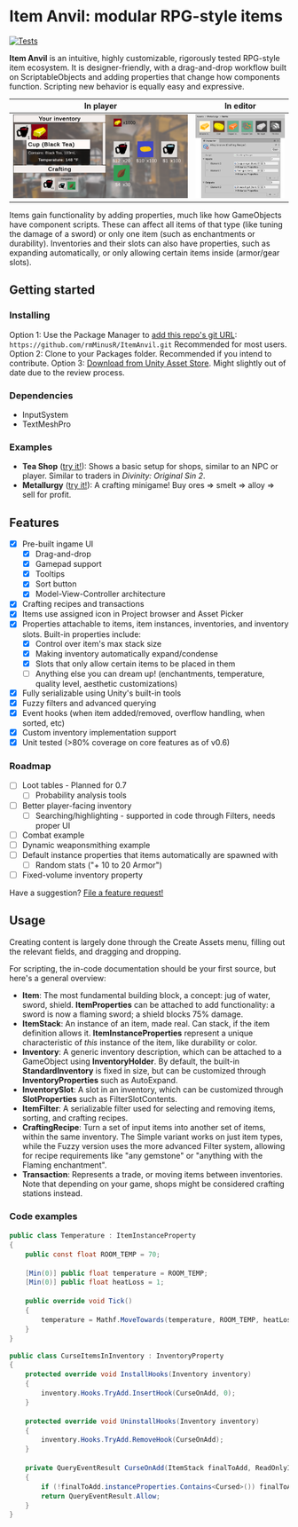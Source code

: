 
# Item Anvil: modular RPG-style items

[![Tests](https://github.com/rmMinusR/ItemAnvil/actions/workflows/unit-test.yml/badge.svg)](https://github.com/rmMinusR/ItemAnvil/actions/workflows/unit-test.yml)

**Item Anvil** is an intuitive, highly customizable, rigorously tested RPG-style item ecosystem. It is designer-friendly, with a drag-and-drop workflow built on ScriptableObjects and adding properties that change how components function. Scripting new behavior is equally easy and expressive.

| In player | In editor |
| --------- | --------- |
| ![Tea Shop example](https://raw.githubusercontent.com/rmMinusR/ItemAnvil/assets/screenshots/tea-demo-1.png) | ![Editor view of the Metallurgy example](https://raw.githubusercontent.com/rmMinusR/ItemAnvil/assets/screenshots/metallurgy-editor-4.png) |

Items gain functionality by adding properties, much like how GameObjects have component scripts. These can affect all items of that type (like tuning the damage of a sword) or only one item (such as enchantments or durability). Inventories and their slots can also have properties, such as expanding automatically, or only allowing certain items inside (armor/gear slots).

## Getting started
### Installing
Option 1: Use the Package Manager to [add this repo's git URL](https://docs.unity3d.com/Manual/upm-ui-giturl.html): `https://github.com/rmMinusR/ItemAnvil.git` Recommended for most users.
Option 2: Clone to your Packages folder. Recommended if you intend to contribute.
Option 3: [Download from Unity Asset Store](https://u3d.as/33kM). Might slightly out of date due to the review process.

### Dependencies
 - InputSystem
 - TextMeshPro

### Examples
 - **Tea Shop** ([try it!](https://rmMinusR.github.io/ItemAnvil/demos/TeaShop/)): Shows a basic setup for shops, similar to an NPC or player. Similar to traders in *Divinity: Original Sin 2*.
 - **Metallurgy** ([try it!](https://rmMinusR.github.io/ItemAnvil/demos/Metallurgy/)): A crafting minigame! Buy ores => smelt => alloy => sell for profit.

## Features
 - [x] Pre-built ingame UI
	 - [x] Drag-and-drop
	 - [x] Gamepad support
	 - [x] Tooltips
	 - [x] Sort button
	 - [x] Model-View-Controller architecture
 - [x] Crafting recipes and transactions
 - [x] Items use assigned icon in Project browser and Asset Picker
 - [x] Properties attachable to items, item instances, inventories, and inventory slots. Built-in properties include:
	 - [x] Control over item's max stack size
	 - [x] Making inventory automatically expand/condense
	 - [x] Slots that only allow certain items to be placed in them
	 - [ ] Anything else you can dream up! (enchantments, temperature, quality level, aesthetic customizations)
 - [x] Fully serializable using Unity's built-in tools
 - [x] Fuzzy filters and advanced querying
 - [x] Event hooks (when item added/removed, overflow handling, when sorted, etc)
 - [x] Custom inventory implementation support
 - [x] Unit tested (>80% coverage on core features as of v0.6)

### Roadmap
 - [ ] Loot tables - Planned for 0.7
	 - [ ] Probability analysis tools
 - [ ] Better player-facing inventory
	 - [ ] Searching/highlighting - supported in code through Filters, needs proper UI
 - [ ] Combat example
 - [ ] Dynamic weaponsmithing example
 - [ ] Default instance properties that items automatically are spawned with
	 - [ ] Random stats ("+ 10 to 20 Armor")
 - [ ] Fixed-volume inventory property

Have a suggestion? [File a feature request!](https://github.com/rmMinusR/ItemAnvil/issues/new)

## Usage

Creating content is largely done through the Create Assets menu, filling out the relevant fields, and dragging and dropping.

For scripting, the in-code documentation should be your first source, but here's a general overview:
 - **Item**: The most fundamental building block, a concept: jug of water, sword, shield. **ItemProperties** can be attached to add functionality: a sword is now a flaming sword; a shield blocks 75% damage.
 - **ItemStack**: An instance of an item, made real. Can stack, if the item definition allows it. **ItemInstanceProperties** represent a unique characteristic of *this* instance of the item, like durability or color.
 - **Inventory**: A generic inventory description, which can be attached to a GameObject using **InventoryHolder**. By default, the built-in **StandardInventory** is fixed in size, but can be customized through **InventoryProperties** such as AutoExpand.
 - **InventorySlot**: A slot in an inventory, which can be customized through **SlotProperties** such as FilterSlotContents.
 - **ItemFilter**: A serializable filter used for selecting and removing items, sorting, and crafting recipes.
 - **CraftingRecipe**: Turn a set of input items into another set of items, within the same inventory. The Simple variant works on just item types, while the Fuzzy version uses the more advanced Filter system, allowing for recipe requirements like "any gemstone" or "anything with the Flaming enchantment".
 - **Transaction**: Represents a trade, or moving items between inventories. Note that depending on your game, shops might be considered crafting stations instead.

### Code examples

```csharp
public class Temperature : ItemInstanceProperty
{
    public const float ROOM_TEMP = 70;
    
    [Min(0)] public float temperature = ROOM_TEMP;
    [Min(0)] public float heatLoss = 1;

    public override void Tick()
    {
        temperature = Mathf.MoveTowards(temperature, ROOM_TEMP, heatLoss);
    }
}
```

```csharp
public class CurseItemsInInventory : InventoryProperty
{
    protected override void InstallHooks(Inventory inventory)
    {
        inventory.Hooks.TryAdd.InsertHook(CurseOnAdd, 0);
    }

    protected override void UninstallHooks(Inventory inventory)
    {
        inventory.Hooks.TryAdd.RemoveHook(CurseOnAdd);
    }

    private QueryEventResult CurseOnAdd(ItemStack finalToAdd, ReadOnlyItemStack original, object cause)
    {
        if (!finalToAdd.instanceProperties.Contains<Cursed>()) finalToAdd.instanceProperties.Add<Cursed>();
        return QueryEventResult.Allow;
    }
}
```